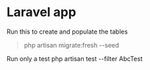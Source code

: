 # Laravel app
Run this to create and populate the tables
>php artisan migrate:fresh --seed
 
Run only a test
php artisan test --filter AbcTest